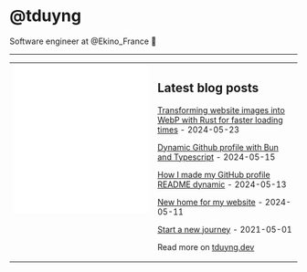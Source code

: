 # @tduyng

Software engineer at @Ekino_France 👋

---

<table>
<tr>
<td valign="top" width="50%">
<img src="metrics.svg" alt="Metric" />
</td>
<td valign="top" width="50%">

## Latest blog posts

<!-- blog start -->
[Transforming website images into WebP with Rust for faster loading times](https://tduyng.com/blog/rust-webp-transform/) - 2024-05-23

[Dynamic Github profile with Bun and Typescript](https://tduyng.com/blog/dynamic-github-profile-with-bun-typescript/) - 2024-05-15

[How I made my GitHub profile README dynamic](https://tduyng.com/blog/dynamic-github-profile-readme/) - 2024-05-13

[New home for my website](https://tduyng.com/blog/new-home-for-my-website/) - 2024-05-11

[Start a new journey](https://tduyng.com/blog/start-a-new-journey/) - 2021-05-01
<!-- blog end -->

Read more on [tduyng.dev](https://tduyng.dev)

</td>
</tr></table>




